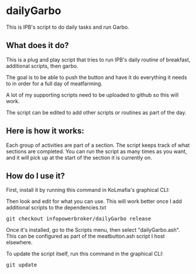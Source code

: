 # dailyGarbo
This is IPB's script to do daily tasks and run Garbo.

What does it do?
----------------
This is a plug and play script that tries to run IPB's daily routine of breakfast, additional scripts, then garbo. 

The goal is to be able to push the button and have it do everything it needs to in order for a full day of meatfarming.

A lot of my supporting scripts need to be uploaded to github so this will work.

The script can be edited to add other scripts or routines as part of the day.

Here is how it works:
---------------------
Each group of activities are part of a section. The script keeps track of what sections are completed. You can run the script as many times as you want, and it will pick up at the start of the section it is currently on.

How do I use it?
----------------
First, install it by running this command in KoLmafia's graphical CLI:

Then look and edit for what you can use. This will work better once I add additional scripts to the dependencies.txt

<pre>
git checkout infopowerbroker/dailyGarbo release
</pre>

Once it's installed, go to the Scripts menu, then select "dailyGarbo.ash". This can be configured as part of the meatbutton.ash script I host elsewhere.

To update the script itself, run this command in the graphical CLI:

<pre>
git update
</pre>


